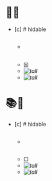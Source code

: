 # 📕📖
- [c] # hidable
  - ## 
  - [x] 
  - <i>![tall](1%20notes/11%20media/ʒ%20Book%20Backend#Read)</i>
  - <i>![tall](1%20notes/11%20media/ʒ%20Book%20Backend#Currently%20Reading)</i>

# 📚📝

- [c] # hidable
  - ## 
  - [ ] 
  - <i>![tall](1%20notes/11%20media/ʒ%20Book%20Backend#All%20Books)</i>
  - <i>![tall](1%20notes/11%20media/ʒ%20Book%20Backend#Plan%20to%20Read)</i>

